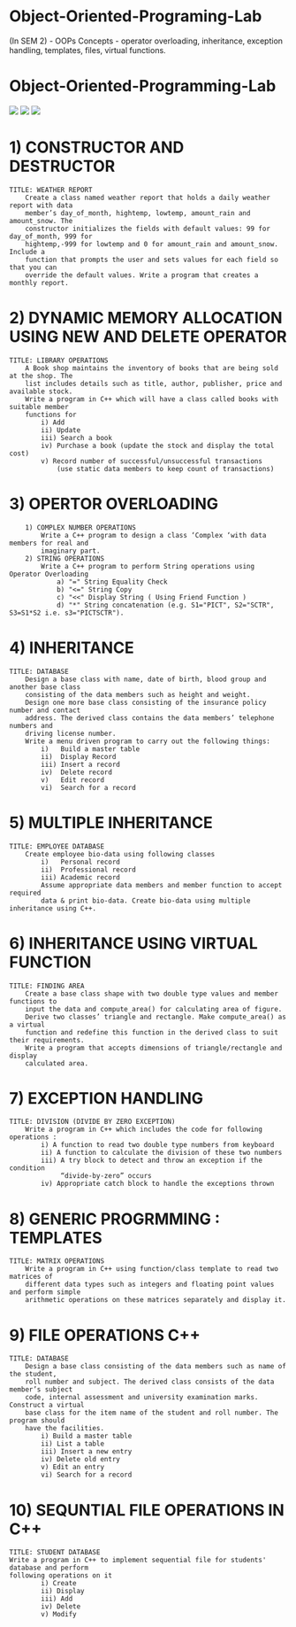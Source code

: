# Object-Oriented-Programing-Lab
(In SEM 2) - OOPs Concepts - operator overloading, inheritance, exception handling, templates, files, virtual functions.

# Object-Oriented-Programming-Lab

![](https://img.shields.io/badge/Gaurav-Ghati-red)
![](https://img.shields.io/github/languages/top/dipak-kumawat/Object-Oriented-Programming-Lab)
![](https://img.shields.io/github/last-commit/dipak-kumawat/Object-Oriented-Programming-Lab)

# 1) CONSTRUCTOR AND DESTRUCTOR
	TITLE: WEATHER REPORT
		Create a class named weather report that holds a daily weather report with data
		member’s day_of_month, hightemp, lowtemp, amount_rain and amount_snow. The
		constructor initializes the fields with default values: 99 for day_of_month, 999 for
		hightemp,-999 for lowtemp and 0 for amount_rain and amount_snow. Include a
		function that prompts the user and sets values for each field so that you can
		override the default values. Write a program that creates a monthly report.
		
# 2) DYNAMIC MEMORY ALLOCATION USING NEW AND DELETE OPERATOR
	TITLE: LIBRARY OPERATIONS
		A Book shop maintains the inventory of books that are being sold at the shop. The
		list includes details such as title, author, publisher, price and available stock.
		Write a program in C++ which will have a class called books with suitable member
		functions for
			i) Add
			ii) Update
			iii) Search a book
			iv) Purchase a book (update the stock and display the total cost)
			v) Record number of successful/unsuccessful transactions 
				(use static data members to keep count of transactions)
 
# 3) OPERTOR OVERLOADING 
		1) COMPLEX NUMBER OPERATIONS
			Write a C++ program to design a class ‘Complex ‘with data members for real and
			imaginary part.
		2) STRING OPERATIONS
			Write a C++ program to perform String operations using Operator Overloading
				a) "=" String Equality Check
				b) "<=" String Copy
				c) "<<" Display String ( Using Friend Function )
				d) "*" String concatenation (e.g. S1="PICT", S2="SCTR", S3=S1*S2 i.e. s3="PICTSCTR").		

# 4) INHERITANCE
	TITLE: DATABASE
		Design a base class with name, date of birth, blood group and another base class
		consisting of the data members such as height and weight.
		Design one more base class consisting of the insurance policy number and contact
		address. The derived class contains the data members’ telephone numbers and
		driving license number.
		Write a menu driven program to carry out the following things:
			i)   Build a master table
			ii)  Display Record
			iii) Insert a record
			iv)  Delete record
			v)   Edit record
			vi)  Search for a record

# 5) MULTIPLE INHERITANCE
	TITLE: EMPLOYEE DATABASE
		Create employee bio-data using following classes
			i)   Personal record
			ii)  Professional record
			iii) Academic record
			Assume appropriate data members and member function to accept required
			data & print bio-data. Create bio-data using multiple inheritance using C++.

# 6) INHERITANCE USING VIRTUAL FUNCTION
	TITLE: FINDING AREA 
		Create a base class shape with two double type values and member functions to
		input the data and compute_area() for calculating area of figure.
		Derive two classes’ triangle and rectangle. Make compute_area() as a virtual
		function and redefine this function in the derived class to suit their requirements.
		Write a program that accepts dimensions of triangle/rectangle and display
		calculated area.


# 7) EXCEPTION HANDLING
	TITLE: DIVISION (DIVIDE BY ZERO EXCEPTION)
		Write a program in C++ which includes the code for following operations :
			i) A function to read two double type numbers from keyboard
			ii) A function to calculate the division of these two numbers
			iii) A try block to detect and throw an exception if the condition 
			     “divide-by-zero” occurs
			iv) Appropriate catch block to handle the exceptions thrown



# 8) GENERIC PROGRMMING : TEMPLATES
	TITLE: MATRIX OPERATIONS
		Write a program in C++ using function/class template to read two matrices of
		different data types such as integers and floating point values and perform simple
		arithmetic operations on these matrices separately and display it.


# 9) FILE OPERATIONS C++
	TITLE: DATABASE
		Design a base class consisting of the data members such as name of the student,
		roll number and subject. The derived class consists of the data member’s subject
		code, internal assessment and university examination marks. Construct a virtual
		base class for the item name of the student and roll number. The program should
		have the facilities. 
			i) Build a master table 
			ii) List a table 
			iii) Insert a new entry 
			iv)	Delete old entry 
			v) Edit an entry 
			vi) Search for a record 

# 10) SEQUNTIAL FILE OPERATIONS IN C++
	TITLE: STUDENT DATABASE
	Write a program in C++ to implement sequential file for students' database and perform 
	following operations on it
			i) Create
			ii) Display
			iii) Add
			iv) Delete
			v) Modify
		
